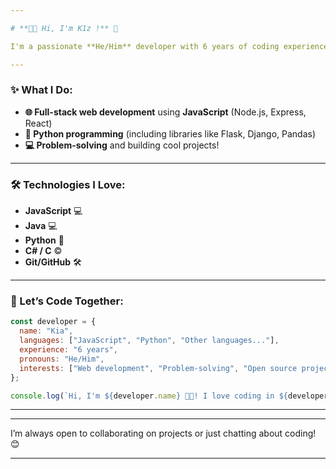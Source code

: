 ```yaml
---

# **👩‍💻 Hi, I'm K1z !** 🌟

I'm a passionate **He/Him** developer with 6 years of coding experience. I specialize in **JavaScript** and **Python**, but I'm also comfortable with other languages. 🚀

---
```


### **✨ What I Do:**
- **🌐 Full-stack web development** using **JavaScript** (Node.js, Express, React)  
- **🐍 Python programming** (including libraries like Flask, Django, Pandas)  
- **💻 Problem-solving** and building cool projects!  

---

### **🛠️ Technologies I Love:**

- **JavaScript** 💻
- **Java** 💻
- **Python** 🐍
- **C# / C** ©️  
- **Git/GitHub** 🛠️  
---

### **💬 Let’s Code Together:**

```javascript
const developer = {
  name: "Kia",
  languages: ["JavaScript", "Python", "Other languages..."],
  experience: "6 years",
  pronouns: "He/Him",
  interests: ["Web development", "Problem-solving", "Open source projects"],
};

console.log(`Hi, I'm ${developer.name} 👩‍💻! I love coding in ${developer.languages.join(", ")}`);
```

---

---

I’m always open to collaborating on projects or just chatting about coding! 😊

---
